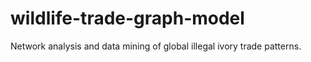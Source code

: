 # wildlife-trade-graph-model
Network analysis and data mining of global illegal ivory trade patterns.
